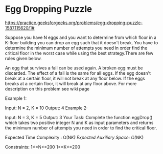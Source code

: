 # Egg Dropping Puzzle


https://practice.geeksforgeeks.org/problems/egg-dropping-puzzle-1587115620/1#


Suppose you have N eggs and you want to determine from which floor in a K-floor building you can drop an egg such that it doesn't break. You have to determine the minimum number of attempts you need in order find the critical floor in the worst case while using the best strategy.There are few rules given below. 

An egg that survives a fall can be used again.
A broken egg must be discarded.
The effect of a fall is the same for all eggs.
If the egg doesn't break at a certain floor, it will not break at any floor below.
If the eggs breaks at a certain floor, it will break at any floor above.
For more description on this problem see wiki page

Example 1:

Input:
N = 2, K = 10
Output: 4
Example 2:

Input:
N = 3, K = 5
Output: 3
Your Task:
Complete the function eggDrop() which takes two positive integer N and K as input parameters and returns the minimum number of attempts you need in order to find the critical floor.

Expected Time Complexity : O(N*K)
Expected Auxiliary Space: O(N*K)

Constraints:
1<=N<=200
1<=K<=200
